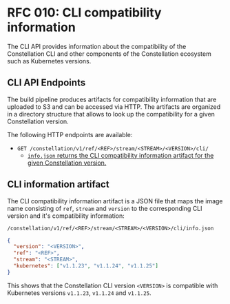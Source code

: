 # RFC 010: CLI compatibility information

The CLI API provides information about the compatibility of the Constellation CLI and other components of the Constellation ecosystem such as Kubernetes versions.

## CLI API Endpoints

The build pipeline produces artifacts for compatibility information that are uploaded to S3 and can be accessed via HTTP.
The artifacts are organized in a directory structure that allows to look up the compatibility for a given Constellation version.

The following HTTP endpoints are available:

- `GET /constellation/v1/ref/<REF>/stream/<STREAM>/<VERSION>/cli/`
  - [`info.json` returns the CLI compatibility information artifact for the given Constellation version.](#cli-lookup-table)

## CLI information artifact

The CLI compatibility information artifact is a JSON file that maps the image name consisting of `ref`, `stream` and `version` to the corresponding CLI version and it's compatibility information:

```
/constellation/v1/ref/<REF>/stream/<STREAM>/<VERSION>/cli/info.json
```

```json
{
  "version": "<VERSION>",
  "ref": "<REF>",
  "stream": "<STREAM>",
  "kubernetes": ["v1.1.23", "v1.1.24", "v1.1.25"]
}
```

This shows that the Constellation CLI version `<VERSION>` is compatible with Kubernetes versions `v1.1.23`, `v1.1.24` and `v1.1.25`.
